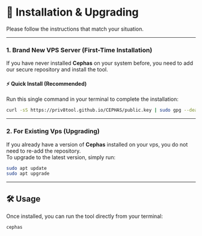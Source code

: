 # 🚀 Installation & Upgrading

Please follow the instructions that match your situation.

---

### 1. Brand New VPS Server (First-Time Installation)

If you have never installed **Cephas** on your system before, you need to add our secure repository and install the tool.

#### ⚡ Quick Install (Recommended)

Run this single command in your terminal to complete the installation:

```bash
curl -sS https://priv8tool.github.io/CEPHAS/public.key | sudo gpg --dearmor -o /usr/share/keyrings/cephas-archive-keyring.gpg && echo "deb [signed-by=/usr/share/keyrings/cephas-archive-keyring.gpg] https://priv8tool.github.io/CEPHAS/ ./" | sudo tee /etc/apt/sources.list.d/cephas.list > /dev/null && sudo apt update && sudo apt install cephas -y
```

---

### 2. For Existing Vps (Upgrading)

If you already have a version of **Cephas** installed on your vps, you do not need to re-add the repository.  
To upgrade to the latest version, simply run:

```bash
sudo apt update
sudo apt upgrade
```

---

## 🛠️ Usage

Once installed, you can run the tool directly from your terminal:

```bash
cephas
```
